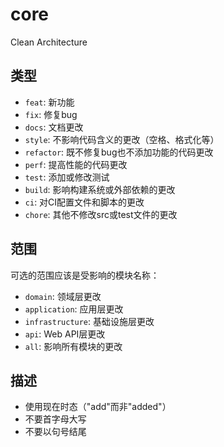 # core
Clean Architecture

## 类型

- `feat`: 新功能
- `fix`: 修复bug
- `docs`: 文档更改
- `style`: 不影响代码含义的更改（空格、格式化等）
- `refactor`: 既不修复bug也不添加功能的代码更改
- `perf`: 提高性能的代码更改
- `test`: 添加或修改测试
- `build`: 影响构建系统或外部依赖的更改
- `ci`: 对CI配置文件和脚本的更改
- `chore`: 其他不修改src或test文件的更改

## 范围

可选的范围应该是受影响的模块名称：
- `domain`: 领域层更改
- `application`: 应用层更改
- `infrastructure`: 基础设施层更改
- `api`: Web API层更改
- `all`: 影响所有模块的更改

## 描述

- 使用现在时态（"add"而非"added"）
- 不要首字母大写
- 不要以句号结尾
